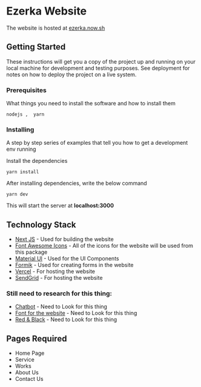 # Ezerka Website 

The website is hosted at [ezerka.now.sh](https://ezerka.now.sh)

## Getting Started

These instructions will get you a copy of the project up and running on your local machine for development and testing purposes. See deployment for notes on how to deploy the project on a live system.

### Prerequisites

What things you need to install the software and how to install them

```
nodejs ,  yarn
```

### Installing

A step by step series of examples that tell you how to get a development env running

Install the dependencies

```
yarn install
```

After installing dependencies, write the below command

```
yarn dev
```

This will start the server at **localhost:3000**


## Technology Stack
* [Next JS](https://nextjs.org/) - Used for building the website
* [Font Awesome Icons](https://fontawesome.com/) - All of the icons for the website will be used from this package
* [Material UI](https://material-ui.com/) - Used for the UI Components
* [Formik](https://jaredpalmer.com/formik/) - Used for creating forms in the website
* [Vercel](https://vercel.com) - For hosting the website
* [SendGrid](https://sendgrid.com) - For hosting the website


### Still need to research for this thing:
* [Chatbot](https://rometools.github.io/rome/) - Need to Look for this thing
* [Font for the website](https://rometools.github.io/rome/) - Need to Look for this thing
* [Red & Black](https://rometools.github.io/rome/) - Need to Look for this thing

## Pages Required 
* Home Page
* Service
* Works
* About Us 
* Contact Us        

